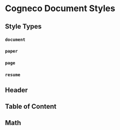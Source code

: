 # Cogneco Document Styles

## Style Types

### `document`

### `paper`

### `page`

### `resume`

## Header

## Table of Content

## Math
